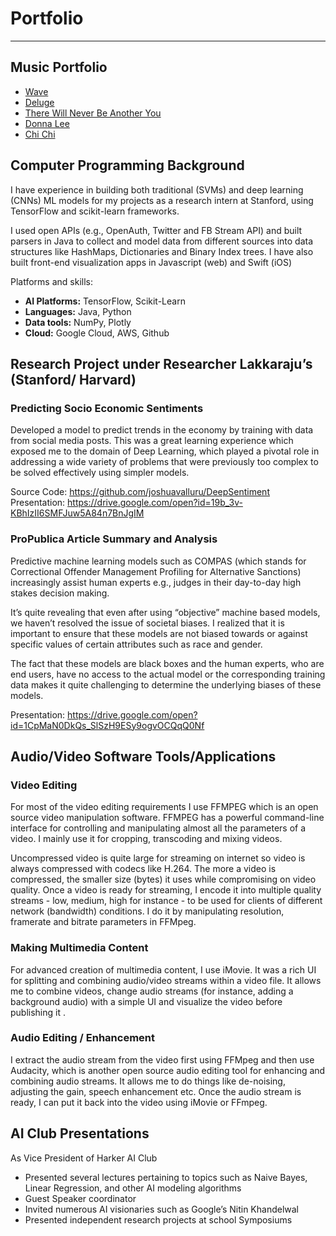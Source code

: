 # Portfolio

---

## Music Portfolio

* [Wave](https://www.youtube.com/watch?v=Ir75kPHzuM4)
* [Deluge](https://www.youtube.com/watch?v=4q9p32L_gZc)
* [There Will Never Be Another You](https://www.youtube.com/watch?v=A12zThJqDos)
* [Donna Lee](https://www.youtube.com/watch?v=MXPY_Cp8gCo)
* [Chi Chi](https://www.youtube.com/watch?v=MIPDI9J8fgE)


## Computer Programming Background

I have experience in building both traditional (SVMs) and deep learning (CNNs) ML models for my projects as a research intern at Stanford, using TensorFlow and scikit-learn frameworks.

I used open APIs (e.g., OpenAuth, Twitter and FB Stream API) and built parsers in Java to collect and model data from different sources into data structures like HashMaps, Dictionaries and Binary Index trees.
I have also built front-end visualization apps in Javascript (web) and Swift (iOS)

Platforms and skills: 
* **AI Platforms:** TensorFlow, Scikit-Learn
* **Languages:** Java, Python
* **Data tools:** NumPy, Plotly
* **Cloud:** Google Cloud, AWS, Github

## Research Project under Researcher Lakkaraju’s (Stanford/ Harvard)

### Predicting Socio Economic Sentiments

Developed a model to predict trends in the economy by training with data from social media posts. This was a great learning experience which exposed me to the domain of Deep Learning, which played a pivotal role in addressing a wide variety of problems that were previously too complex to be solved effectively using simpler models.

Source Code: https://github.com/joshuavalluru/DeepSentiment
Presentation: https://drive.google.com/open?id=19b_3v-KBhIzII6SMFJuw5A84n7BnJgIM


### ProPublica Article Summary and Analysis

Predictive machine learning models such as COMPAS (which stands for Correctional Offender Management Profiling for Alternative Sanctions) increasingly assist human experts e.g.,  judges in their day-to-day high stakes decision making. 

It’s quite revealing that even after using “objective” machine based models, we haven’t resolved the issue of societal biases. I realized that it is important to ensure that these models are not biased towards or against specific values of certain attributes such as race and gender. 

The fact that these models are black boxes and the human experts, who are end users, have no access to the actual model or the corresponding training data makes it quite challenging to determine the underlying biases of these models. 

Presentation: https://drive.google.com/open?id=1CpMaN0DkQs_SlSzH9ESy9ogvOCQqQ0Nf


## Audio/Video Software Tools/Applications

### Video Editing
 
For most of the video editing requirements I use FFMPEG which is an open source video manipulation software. FFMPEG has a powerful command-line interface for controlling and manipulating almost all the parameters of a video. I mainly use it for cropping, transcoding and mixing videos. 
 
Uncompressed video is quite large for streaming on internet so video is always compressed with codecs like H.264. The more a video is compressed, the smaller size (bytes) it uses while compromising on video quality. Once a video is ready for streaming, I encode it into multiple quality streams - low, medium, high for instance - to be used for clients of different network (bandwidth) conditions. I do it by manipulating resolution, framerate and bitrate parameters in FFMpeg.


### Making Multimedia Content

For advanced creation of multimedia content, I use iMovie. It was a rich UI for splitting and combining audio/video streams within a video file. It allows me to combine videos, change audio streams (for instance, adding a background audio) with a simple UI and visualize the video before publishing it .


### Audio Editing / Enhancement
 
I extract the audio stream from the video first using FFMpeg and then use Audacity, which is another open source audio editing tool for enhancing and combining audio streams. It allows me to do things like de-noising, adjusting the gain,  speech enhancement etc. Once the audio stream is ready, I can put it back into the video using iMovie or FFmpeg.

## AI Club Presentations
As Vice President of  Harker AI Club
* Presented several lectures pertaining to topics such as Naive Bayes, Linear Regression, and other AI modeling algorithms
* Guest Speaker coordinator
* Invited numerous AI visionaries such as Google’s Nitin Khandelwal
* Presented independent research projects at school Symposiums
